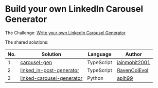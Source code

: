 # Build your own LinkedIn Carousel Generator

The Challenge: [Write your own LinkedIn Carousel Generator](https://codingchallenges.fyi/challenges/challege-licg)

The shared solutions:

| No. | Solution | Language | Author |
|-----|----------|----------|--------|
| 1 | [carousel-gen](https://github.com/jainmohit2001/carousel-gen) | TypeScript | [jainmohit2001](https://github.com/jainmohit2001) |
| 2 | [linked_in-post-generator](https://github.com/RavenColEvol/linked_in-post-generator) | TypeScript | [RavenColEvol](https://github.com/RavenColEvol) |
| 3 | [linked-carousel-generator](https://github.com/apih99/linkedin-carousel-generator) | Python | [apih99](https://github.com/apih99) |

